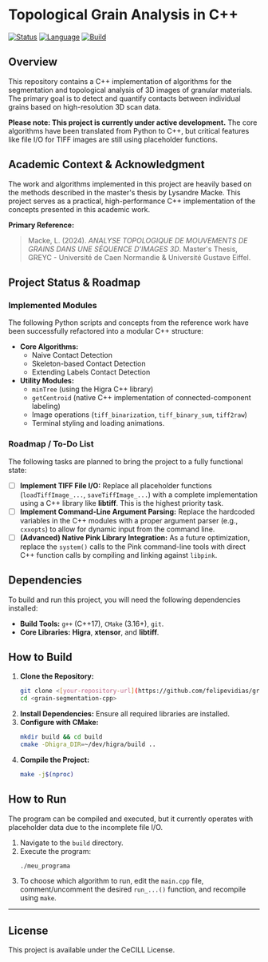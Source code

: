 # Topological Grain Analysis in C++

[![Status](https://img.shields.io/badge/Status-Work%20In%20Progress-yellow.svg)](#)
[![Language](https://img.shields.io/badge/Language-C%2B%2B17-blue.svg)](https://isocpp.org/)
[![Build](https://img.shields.io/badge/Build-CMake-orange.svg)](https://cmake.org/)

## Overview

This repository contains a C++ implementation of algorithms for the segmentation and topological analysis of 3D images of granular materials. The primary goal is to detect and quantify contacts between individual grains based on high-resolution 3D scan data.

**Please note: This project is currently under active development.** The core algorithms have been translated from Python to C++, but critical features like file I/O for TIFF images are still using placeholder functions.

## Academic Context & Acknowledgment

The work and algorithms implemented in this project are heavily based on the methods described in the master's thesis by Lysandre Macke. This project serves as a practical, high-performance C++ implementation of the concepts presented in this academic work.

**Primary Reference:**
> Macke, L. (2024). *ANALYSE TOPOLOGIQUE DE MOUVEMENTS DE GRAINS DANS UNE SÉQUENCE D'IMAGES 3D*. Master's Thesis, GREYC - Université de Caen Normandie & Université Gustave Eiffel.

## Project Status & Roadmap

### Implemented Modules
The following Python scripts and concepts from the reference work have been successfully refactored into a modular C++ structure:
* **Core Algorithms:**
    * Naive Contact Detection
    * Skeleton-based Contact Detection
    * Extending Labels Contact Detection
* **Utility Modules:**
    * `minTree` (using the Higra C++ library)
    * `getCentroid` (native C++ implementation of connected-component labeling)
    * Image operations (`tiff_binarization`, `tiff_binary_sum`, `tiff2raw`)
    * Terminal styling and loading animations.

### Roadmap / To-Do List
The following tasks are planned to bring the project to a fully functional state:
-   [ ] **Implement TIFF File I/O:** Replace all placeholder functions (`loadTiffImage_...`, `saveTiffImage_...`) with a complete implementation using a C++ library like **libtiff**. This is the highest priority task.
-   [ ] **Implement Command-Line Argument Parsing:** Replace the hardcoded variables in the C++ modules with a proper argument parser (e.g., `cxxopts`) to allow for dynamic input from the command line.
-   [ ] **(Advanced) Native Pink Library Integration:** As a future optimization, replace the `system()` calls to the Pink command-line tools with direct C++ function calls by compiling and linking against `libpink`.

## Dependencies

To build and run this project, you will need the following dependencies installed:
* **Build Tools:** `g++` (C++17), `CMake` (3.16+), `git`.
* **Core Libraries:** **Higra**, **xtensor**, and **libtiff**.

## How to Build

1.  **Clone the Repository:**
    ```bash
    git clone <[your-repository-url](https://github.com/felipevidias/grain-segmentation-cpp.git)>
    cd <grain-segmentation-cpp>
    ```
2.  **Install Dependencies:** Ensure all required libraries are installed.
3.  **Configure with CMake:**
    ```bash
    mkdir build && cd build
    cmake -Dhigra_DIR=~/dev/higra/build ..
    ```
4.  **Compile the Project:**
    ```bash
    make -j$(nproc)
    ```

## How to Run

The program can be compiled and executed, but it currently operates with placeholder data due to the incomplete file I/O.

1.  Navigate to the `build` directory.
2.  Execute the program:
    ```bash
    ./meu_programa
    ```
3.  To choose which algorithm to run, edit the `main.cpp` file, comment/uncomment the desired `run_...()` function, and recompile using `make`.

---

## License
This project is available under the CeCILL License.
